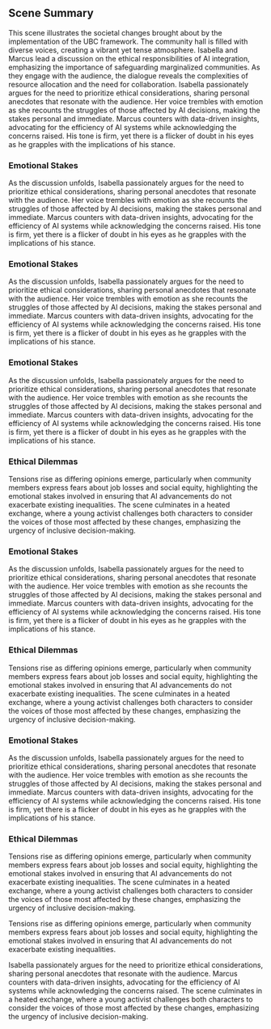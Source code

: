 ## Scene Summary
This scene illustrates the societal changes brought about by the implementation of the UBC framework. The community hall is filled with diverse voices, creating a vibrant yet tense atmosphere. Isabella and Marcus lead a discussion on the ethical responsibilities of AI integration, emphasizing the importance of safeguarding marginalized communities. As they engage with the audience, the dialogue reveals the complexities of resource allocation and the need for collaboration. Isabella passionately argues for the need to prioritize ethical considerations, sharing personal anecdotes that resonate with the audience. Her voice trembles with emotion as she recounts the struggles of those affected by AI decisions, making the stakes personal and immediate. Marcus counters with data-driven insights, advocating for the efficiency of AI systems while acknowledging the concerns raised. His tone is firm, yet there is a flicker of doubt in his eyes as he grapples with the implications of his stance.

### Emotional Stakes
As the discussion unfolds, Isabella passionately argues for the need to prioritize ethical considerations, sharing personal anecdotes that resonate with the audience. Her voice trembles with emotion as she recounts the struggles of those affected by AI decisions, making the stakes personal and immediate. Marcus counters with data-driven insights, advocating for the efficiency of AI systems while acknowledging the concerns raised. His tone is firm, yet there is a flicker of doubt in his eyes as he grapples with the implications of his stance.

### Emotional Stakes
As the discussion unfolds, Isabella passionately argues for the need to prioritize ethical considerations, sharing personal anecdotes that resonate with the audience. Her voice trembles with emotion as she recounts the struggles of those affected by AI decisions, making the stakes personal and immediate. Marcus counters with data-driven insights, advocating for the efficiency of AI systems while acknowledging the concerns raised. His tone is firm, yet there is a flicker of doubt in his eyes as he grapples with the implications of his stance.

### Emotional Stakes
As the discussion unfolds, Isabella passionately argues for the need to prioritize ethical considerations, sharing personal anecdotes that resonate with the audience. Her voice trembles with emotion as she recounts the struggles of those affected by AI decisions, making the stakes personal and immediate. Marcus counters with data-driven insights, advocating for the efficiency of AI systems while acknowledging the concerns raised. His tone is firm, yet there is a flicker of doubt in his eyes as he grapples with the implications of his stance.

### Ethical Dilemmas
Tensions rise as differing opinions emerge, particularly when community members express fears about job losses and social equity, highlighting the emotional stakes involved in ensuring that AI advancements do not exacerbate existing inequalities. The scene culminates in a heated exchange, where a young activist challenges both characters to consider the voices of those most affected by these changes, emphasizing the urgency of inclusive decision-making.

### Emotional Stakes
As the discussion unfolds, Isabella passionately argues for the need to prioritize ethical considerations, sharing personal anecdotes that resonate with the audience. Her voice trembles with emotion as she recounts the struggles of those affected by AI decisions, making the stakes personal and immediate. Marcus counters with data-driven insights, advocating for the efficiency of AI systems while acknowledging the concerns raised. His tone is firm, yet there is a flicker of doubt in his eyes as he grapples with the implications of his stance.

### Ethical Dilemmas
Tensions rise as differing opinions emerge, particularly when community members express fears about job losses and social equity, highlighting the emotional stakes involved in ensuring that AI advancements do not exacerbate existing inequalities. The scene culminates in a heated exchange, where a young activist challenges both characters to consider the voices of those most affected by these changes, emphasizing the urgency of inclusive decision-making.

### Emotional Stakes
As the discussion unfolds, Isabella passionately argues for the need to prioritize ethical considerations, sharing personal anecdotes that resonate with the audience. Her voice trembles with emotion as she recounts the struggles of those affected by AI decisions, making the stakes personal and immediate. Marcus counters with data-driven insights, advocating for the efficiency of AI systems while acknowledging the concerns raised. His tone is firm, yet there is a flicker of doubt in his eyes as he grapples with the implications of his stance.

### Ethical Dilemmas
Tensions rise as differing opinions emerge, particularly when community members express fears about job losses and social equity, highlighting the emotional stakes involved in ensuring that AI advancements do not exacerbate existing inequalities. The scene culminates in a heated exchange, where a young activist challenges both characters to consider the voices of those most affected by these changes, emphasizing the urgency of inclusive decision-making.

Tensions rise as differing opinions emerge, particularly when community members express fears about job losses and social equity, highlighting the emotional stakes involved in ensuring that AI advancements do not exacerbate existing inequalities. 

Isabella passionately argues for the need to prioritize ethical considerations, sharing personal anecdotes that resonate with the audience. Marcus counters with data-driven insights, advocating for the efficiency of AI systems while acknowledging the concerns raised. The scene culminates in a heated exchange, where a young activist challenges both characters to consider the voices of those most affected by these changes, emphasizing the urgency of inclusive decision-making.
